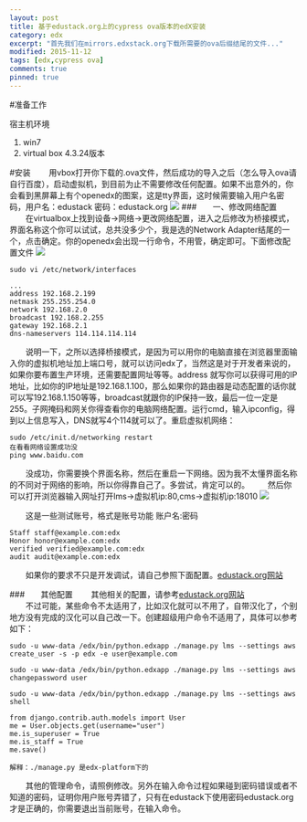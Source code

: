 ```yaml
---
layout: post
title: 基于edustack.org上的cypress ova版本的edX安装
category: edx
excerpt: "首先我们在mirrors.edxstack.org下载所需要的ova后缀结尾的文件..."
modified: 2015-11-12
tags: [edx,cypress ova]
comments: true
pinned: true
---
```

#准备工作

宿主机环境
1. win7
2. virtual box 4.3.24版本

#安装
　　用vbox打开你下载的.ova文件，然后成功的导入之后（怎么导入ova请自行百度），启动虚拟机，到目前为止不需要修改任何配置。如果不出意外的，你会看到黑屏幕上有个openedx的图案，这是tty界面，这时候需要输入用户名密码，用户名：edustack 密码：edustack.org
![](http://i.imgur.com/kf6DFST.png)
###　　一、修改网络配置
　　在virtualbox上找到设备->网络->更改网络配置，进入之后修改为桥接模式，界面名称这个你可以试试，总共没多少个，我是选的Network Adapter结尾的一个，点击确定。你的openedx会出现一行命令，不用管，确定即可。下面修改配置文件
![](http://i.imgur.com/IKctvXc.png)

```
sudo vi /etc/network/interfaces

...
address 192.168.2.199
netmask 255.255.254.0
network 192.168.2.0
broadcast 192.168.2.255
gateway 192.168.2.1
dns-nameservers 114.114.114.114
```
　　说明一下，之所以选择桥接模式，是因为可以用你的电脑直接在浏览器里面输入你的虚拟机地址加上端口号，就可以访问edx了，当然这是对于开发者来说的，如果你要布置生产环境，还需要配置网址等等。address 就写你可以获得可用的IP地址，比如你的IP地址是192.168.1.100，那么如果你的路由器是动态配置的话你就可以写192.168.1.150等等，broadcast就跟你的IP保持一致，最后一位一定是255。子网掩码和网关你得查看你的电脑网络配置。运行cmd，输入ipconfig，得到以上信息写入，DNS就写4个114就可以了。重启虚拟机网络：

```
sudo /etc/init.d/networking restart
在看看网络设置成功没
ping www.baidu.com
```
　　没成功，你需要换个界面名称，然后在重启一下网络。因为我不太懂界面名称的不同对于网络的影响，所以你得靠自己了。多尝试，肯定可以的。
　　然后你可以打开浏览器输入网址打开lms->虚拟机ip:80,cms->虚拟机ip:18010
![](http://i.imgur.com/S9bUDgG.png)  

　　这是一些测试账号，格式是账号功能 账户名:密码

```
Staff staff@example.com:edx
Honor honor@example.com:edx
verified verified@example.com:edx
audit audit@example.com:edx  
```

　　如果你的要求不只是开发调试，请自己参照下面配置。[edustack.org网站](http://edustack.org/manual/edx/ova%E9%85%8D%E7%BD%AE%E6%8C%87%E5%8D%97/)

###　　其他配置
　　其他相关的配置，请参考[edustack.org网站](http://edustack.org/manual/edx/ova%E9%85%8D%E7%BD%AE%E6%8C%87%E5%8D%97/)  
　　不过可能，某些命令不太适用了，比如汉化就可以不用了，自带汉化了，个别地方没有完成的汉化可以自己改一下。创建超级用户命令不适用了，具体可以参考如下：

```
sudo -u www-data /edx/bin/python.edxapp ./manage.py lms --settings aws create_user -s -p edx -e user@example.com

sudo -u www-data /edx/bin/python.edxapp ./manage.py lms --settings aws changepassword user

sudo -u www-data /edx/bin/python.edxapp ./manage.py lms --settings aws shell

from django.contrib.auth.models import User
me = User.objects.get(username="user")
me.is_superuser = True
me.is_staff = True
me.save()

解释：./manage.py 是edx-platform下的
```

　　其他的管理命令，请照例修改。另外在输入命令过程如果碰到密码错误或者不知道的密码，证明你用户账号弄错了，只有在edustack下使用密码edustack.org才是正确的，你需要退出当前账号，在输入命令。